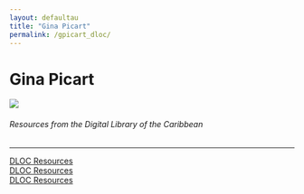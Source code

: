 ```yaml
---
layout: defaultau
title: "Gina Picart"
permalink: /gpicart_dloc/
---
```

<!-- partial:index.partial.html -->
<div class="content">
    <h1>Gina Picart</h1>
    <div class="quote">
        <div><img src="https://lanaveinvisible.files.wordpress.com/2021/01/ginapicart_perfil.jpg?w=584" class="logo"></div>
    </div>
    <body>
    <h6>Resources from the Digital Library of the Caribbean</h6><hr> 
        <a href="https://www.dloc.com/UF00103497/00044/images" target="_blank">DLOC Resources</a><br>
        <a href="https://www.dloc.com/UF00098943/00046/images" target="_blank">DLOC Resources</a><br>
        <a href="https://www.dloc.com/UF00103497/00035/imagess" target="_blank">DLOC Resources</a><br>
    </body> 
          </div>
  <!-- partial -->
<script src='https://cdnjs.cloudflare.com/ajax/libs/jquery/3.1.1/jquery.min.js'></script><script  src="{{ site.baseurl }}/assets/js/authorscript.js"></script>
